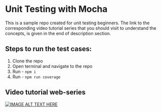 # Unit Testing with Mocha

This is a sample repo created for unit testing beginners. The link to the corresponding video tutorial series that you should visit to understand the concepts, is given in the end of description section.

## Steps to run the test cases:
1. Clone the repo
2. Open terminal and navigate to the repo
3. Run - ```npm i```
4. Run - ```npm run coverage```

## Video tutorial web-series

[![IMAGE ALT TEXT HERE](https://img.youtube.com/vi/NBjYY8P08lI/0.jpg)](https://www.youtube.com/watch?v=NBjYY8P08lI&list=%20-vU0JLfDBsZGbSUdNX4mQ8)
